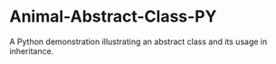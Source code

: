 # Animal-Abstract-Class-PY
A Python demonstration illustrating an abstract class and its usage in inheritance.
